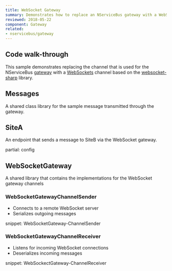 ```yaml
---
title: WebSocket Gateway
summary: Demonstrates how to replace an NServiceBus gateway with a WebSockets channel
reviewed: 2018-05-22
component: Gateway
related:
- nservicebus/gateway
---
```



## Code walk-through

This sample demonstrates replacing the channel that is used for the NServiceBus [gateway](/nservicebus/gateway/) with a [WebSockets](https://tools.ietf.org/html/rfc6455) channel based on the [websocket-sharp](https://sta.github.io/websocket-sharp/) library.


## Messages

A shared class library for the sample message transmitted through the gateway.


## SiteA

An endpoint that sends a message to SiteB via the WebSocket gateway.


partial: config


## WebSocketGateway

A shared library that contains the implementations for the WebSocket gateway channels


### WebSocketGatewayChannelSender

* Connects to a remote WebSocket server
* Serializes outgoing messages

snippet: WebSocketGateway-ChannelSender


### WebSocketGatewayChannelReceiver

* Listens for incoming WebSocket connections
* Deserializes incoming messages

snippet: WebSockectGateway-ChannelReceiver